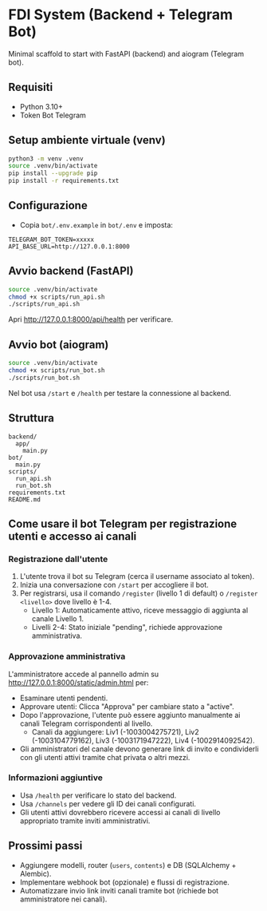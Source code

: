 # FDI System (Backend + Telegram Bot)

Minimal scaffold to start with FastAPI (backend) and aiogram (Telegram bot).

## Requisiti
- Python 3.10+
- Token Bot Telegram

## Setup ambiente virtuale (venv)
```bash
python3 -m venv .venv
source .venv/bin/activate
pip install --upgrade pip
pip install -r requirements.txt
```

## Configurazione
- Copia `bot/.env.example` in `bot/.env` e imposta:
```
TELEGRAM_BOT_TOKEN=xxxxx
API_BASE_URL=http://127.0.0.1:8000
```

## Avvio backend (FastAPI)
```bash
source .venv/bin/activate
chmod +x scripts/run_api.sh
./scripts/run_api.sh
```
Apri http://127.0.0.1:8000/api/health per verificare.

## Avvio bot (aiogram)
```bash
source .venv/bin/activate
chmod +x scripts/run_bot.sh
./scripts/run_bot.sh
```
Nel bot usa `/start` e `/health` per testare la connessione al backend.

## Struttura
```
backend/
  app/
    main.py
bot/
  main.py
scripts/
  run_api.sh
  run_bot.sh
requirements.txt
README.md
```

## Come usare il bot Telegram per registrazione utenti e accesso ai canali

### Registrazione dall'utente
1. L'utente trova il bot su Telegram (cerca il username associato al token).
2. Inizia una conversazione con `/start` per accogliere il bot.
3. Per registrarsi, usa il comando `/register` (livello 1 di default) o `/register <livello>` dove livello è 1-4.
   - Livello 1: Automaticamente attivo, riceve messaggio di aggiunta al canale Livello 1.
   - Livelli 2-4: Stato iniziale "pending", richiede approvazione amministrativa.

### Approvazione amministrativa
L'amministratore accede al pannello admin su http://127.0.0.1:8000/static/admin.html per:
- Esaminare utenti pendenti.
- Approvare utenti: Clicca "Approva" per cambiare stato a "active".
- Dopo l'approvazione, l'utente può essere aggiunto manualmente ai canali Telegram corrispondenti al livello.
  - Canali da aggiungere: Liv1 (-1003004275721), Liv2 (-1003104779162), Liv3 (-1003171947222), Liv4 (-1002914092542).
- Gli amministratori del canale devono generare link di invito e condividerli con gli utenti attivi tramite chat privata o altri mezzi.

### Informazioni aggiuntive
- Usa `/health` per verificare lo stato del backend.
- Usa `/channels` per vedere gli ID dei canali configurati.
- Gli utenti attivi dovrebbero ricevere accessi ai canali di livello appropriato tramite inviti amministrativi.

## Prossimi passi
- Aggiungere modelli, router (`users`, `contents`) e DB (SQLAlchemy + Alembic).
- Implementare webhook bot (opzionale) e flussi di registrazione.
- Automatizzare invio link inviti canali tramite bot (richiede bot amministratore nei canali).
